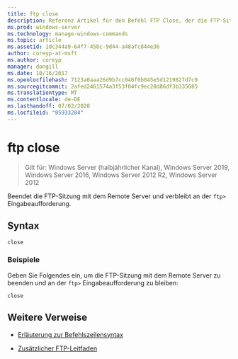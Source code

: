 ```yaml
---
title: ftp close
description: Referenz Artikel für den Befehl FTP Close, der die FTP-Sitzung mit dem Remote Server beendet und an der FTP-Eingabeaufforderung verbleibt.
ms.prod: windows-server
ms.technology: manage-windows-commands
ms.topic: article
ms.assetid: 1dc344a9-64f7-45bc-9d44-a48afc844e36
author: coreyp-at-msft
ms.author: coreyp
manager: dongill
ms.date: 10/16/2017
ms.openlocfilehash: 7123a0aaa26d9b7cc046f0b045e5d1219827d7c9
ms.sourcegitcommit: 2afed2461574a3f53f84fc9ec28d86df3b335685
ms.translationtype: MT
ms.contentlocale: de-DE
ms.lasthandoff: 07/02/2020
ms.locfileid: "85933284"
---
```

# <a name="ftp-close"></a>ftp close

> Gilt für: Windows Server (halbjährlicher Kanal), Windows Server 2019, Windows Server 2016, Windows Server 2012 R2, Windows Server 2012

Beendet die FTP-Sitzung mit dem Remote Server und verbleibt an der `ftp>` Eingabeaufforderung.

## <a name="syntax"></a>Syntax

```
close
```

### <a name="examples"></a>Beispiele

Geben Sie Folgendes ein, um die FTP-Sitzung mit dem Remote Server zu beenden und an der `ftp>` Eingabeaufforderung zu bleiben:

```
close
```

## <a name="additional-references"></a>Weitere Verweise

- [Erläuterung zur Befehlszeilensyntax](command-line-syntax-key.md)

- [Zusätzlicher FTP-Leitfaden](https://docs.microsoft.com/previous-versions/orphan-topics/ws.10/cc756013(v=ws.10))
